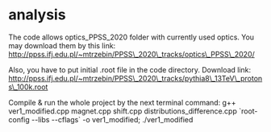 # analysis
The code allows optics\_PPSS\_2020 folder with currently used optics. 
You may download them by this link: 
http://ppss.ifj.edu.pl/~mtrzebin/PPSS\_2020\_tracks/optics\_PPSS\_2020/ 

Also, you have to put initial .root file in the code directory. Download link:
http://ppss.ifj.edu.pl/~mtrzebin/PPSS\_2020\_tracks/pythia8\_13TeV\_protons\_100k.root

Compile & run the whole project by the next terminal command: 
g++ ver1\_modified.cpp magnet.cpp shift.cpp distributions\_difference.cpp \`root-config --libs --cflags\` -o ver1\_modified; ./ver1\_modified
